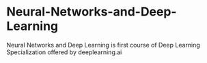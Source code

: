 # Neural-Networks-and-Deep-Learning
Neural Networks and Deep Learning is first course of Deep Learning Specialization offered by deeplearning.ai 
